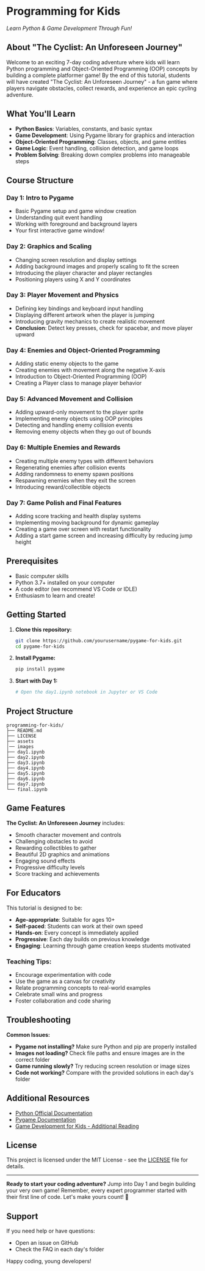 # Programming for Kids 
*Learn Python & Game Development Through Fun!*

## About "The Cyclist: An Unforeseen Journey"

Welcome to an exciting 7-day coding adventure where kids will learn Python programming and Object-Oriented Programming (OOP) concepts by building a complete platformer game! By the end of this tutorial, students will have created "The Cyclist: An Unforeseen Journey" - a fun game where players navigate obstacles, collect rewards, and experience an epic cycling adventure.

## What You'll Learn

- **Python Basics**: Variables, constants, and basic syntax
- **Game Development**: Using Pygame library for graphics and interaction
- **Object-Oriented Programming**: Classes, objects, and game entities
- **Game Logic**: Event handling, collision detection, and game loops
- **Problem Solving**: Breaking down complex problems into manageable steps

## Course Structure

### Day 1: Intro to Pygame
- Basic Pygame setup and game window creation
- Understanding quit event handling
- Working with foreground and background layers
- Your first interactive game window!

### Day 2: Graphics and Scaling
- Changing screen resolution and display settings
- Adding background images and properly scaling to fit the screen
- Introducing the player character and player rectangles
- Positioning players using X and Y coordinates

### Day 3: Player Movement and Physics
- Defining key bindings and keyboard input handling
- Displaying different artwork when the player is jumping
- Introducing gravity mechanics to create realistic movement
- **Conclusion**: Detect key presses, check for spacebar, and move player upward

### Day 4: Enemies and Object-Oriented Programming
- Adding static enemy objects to the game
- Creating enemies with movement along the negative X-axis
- Introduction to Object-Oriented Programming (OOP)
- Creating a Player class to manage player behavior

### Day 5: Advanced Movement and Collision
- Adding upward-only movement to the player sprite
- Implementing enemy objects using OOP principles
- Detecting and handling enemy collision events
- Removing enemy objects when they go out of bounds

### Day 6: Multiple Enemies and Rewards
- Creating multiple enemy types with different behaviors
- Regenerating enemies after collision events
- Adding randomness to enemy spawn positions
- Respawning enemies when they exit the screen
- Introducing reward/collectible objects

### Day 7: Game Polish and Final Features
- Adding score tracking and health display systems
- Implementing moving background for dynamic gameplay
- Creating a game over screen with restart functionality
- Adding a start game screen and increasing difficulty by reducing jump height

## Prerequisites

- Basic computer skills
- Python 3.7+ installed on your computer
- A code editor (we recommend VS Code or IDLE)
- Enthusiasm to learn and create!

## Getting Started

1. **Clone this repository:**
   ```bash
   git clone https://github.com/yourusername/pygame-for-kids.git
   cd pygame-for-kids
   ```

2. **Install Pygame:**
   ```bash
   pip install pygame
   ```

3. **Start with Day 1:**
   ```bash
   # Open the day1.ipynb notebook in Jupyter or VS Code
   ```

## Project Structure

```
programming-for-kids/
├── README.md
├── LICENSE
├── assets
│── images
├── day1.ipynb
├── day2.ipynb
├── day3.ipynb
├── day4.ipynb
├── day5.ipynb
├── day6.ipynb
├── day7.ipynb
└── final.ipynb
```

## Game Features

**The Cyclist: An Unforeseen Journey** includes:
- Smooth character movement and controls
- Challenging obstacles to avoid
- Rewarding collectibles to gather
- Beautiful 2D graphics and animations
- Engaging sound effects
- Progressive difficulty levels
- Score tracking and achievements

## For Educators

This tutorial is designed to be:
- **Age-appropriate**: Suitable for ages 10+
- **Self-paced**: Students can work at their own speed
- **Hands-on**: Every concept is immediately applied
- **Progressive**: Each day builds on previous knowledge
- **Engaging**: Learning through game creation keeps students motivated

### Teaching Tips:
- Encourage experimentation with code
- Use the game as a canvas for creativity
- Relate programming concepts to real-world examples
- Celebrate small wins and progress
- Foster collaboration and code sharing

## Troubleshooting

**Common Issues:**
- **Pygame not installing?** Make sure Python and pip are properly installed
- **Images not loading?** Check file paths and ensure images are in the correct folder
- **Game running slowly?** Try reducing screen resolution or image sizes
- **Code not working?** Compare with the provided solutions in each day's folder



## Additional Resources

- [Python Official Documentation](https://docs.python.org/)
- [Pygame Documentation](https://www.pygame.org/docs/)
- [Game Development for Kids - Additional Reading]()

##  License

This project is licensed under the MIT License - see the [LICENSE](LICENSE) file for details.

---

**Ready to start your coding adventure?** Jump into Day 1 and begin building your very own game! Remember, every expert programmer started with their first line of code. Let's make yours count! 🚀

##  Support

If you need help or have questions:
- Open an issue on GitHub
- Check the FAQ in each day's folder

Happy coding, young developers! 
